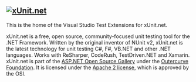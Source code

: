 ## <a href="https://github.com/xunit/xunit"><img src="https://raw.github.com/xunit/media/master/full-logo.png" title="xUnit.net" /></a>

This is the home of the Visual Studio Test Extensions for xUnit.net.

xUnit.net is a free, open source, community-focused unit testing tool for the .NET Framework.
Written by the original inventor of NUnit v2, xUnit.net is the latest technology for unit testing
C#, F#, VB.NET and other .NET languages. Works with ReSharper, CodeRush, TestDriven.NET and Xamarin.
xUnit.net is part of the [ASP.NET Open Source Gallery](http://www.outercurve.org/Galleries/ASPNETOpenSourceGallery)
under the [Outercurve Foundation](http://www.outercurve.org/). It is licensed under the
[Apache 2 license](http://opensource.org/licenses/Apache-2.0), which is approved by the OSI.
